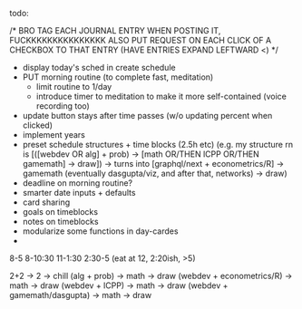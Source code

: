 todo:

/*
  BRO TAG EACH JOURNAL ENTRY WHEN POSTING IT, FUCKKKKKKKKKKKKKKK
  ALSO PUT REQUEST ON EACH CLICK OF A CHECKBOX TO THAT ENTRY
    (HAVE ENTRIES EXPAND LEFTWARD <)
    */
- display today's sched in create schedule
- PUT morning routine (to complete fast, meditation)
  - limit routine to 1/day
  - introduce timer to meditation to make it more self-contained (voice recording too)
- update button stays after time passes (w/o updating percent when clicked)
- implement years
- preset schedule structures + time blocks (2.5h etc)
  (e.g. my structure rn is [([webdev OR alg] + prob) -> [math OR/THEN lCPP OR/THEN gamemath] -> draw]) ->
    turns into [graphql/next + econometrics/R] -> gamemath (eventually dasgupta/viz, and after that, networks) -> draw)
- deadline on morning routine?
- smarter date inputs + defaults
- card sharing
- goals on timeblocks
- notes on timeblocks
- modularize some functions in day-cardes
-


8-5
8-10:30
11-1:30
2:30-5
(eat at 12, 2:20ish, >5)

2+2 -> 2 -> chill
(alg + prob) -> math -> draw
(webdev + econometrics/R) -> math -> draw
(webdev + lCPP) -> math -> draw
(webdev + gamemath/dasgupta) -> math -> draw
